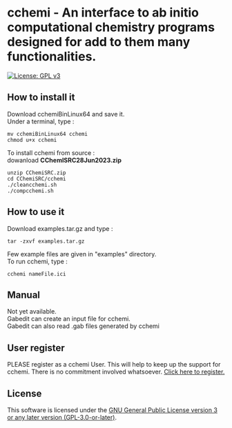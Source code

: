 # cchemi - An interface to ab initio computational chemistry programs designed for add to them many functionalities.

[![License: GPL v3](https://img.shields.io/badge/License-GPLv3-blue.svg)](https://www.gnu.org/licenses/gpl-3.0)

## How to install it 

Download  cchemiBinLinux64 and  save it.\
Under a terminal, type :
```console
mv cchemiBinLinux64 cchemi
chmod u+x cchemi
```
To install cchemi from source :\
dowanload **CChemISRC28Jun2023.zip**
```console
unzip CChemiSRC.zip
cd CChemiSRC/cchemi
./cleancchemi.sh
./compcchemi.sh
```


## How to use it

Download examples.tar.gz and type : 
```console
tar -zxvf examples.tar.gz
```
Few example files  are given in "examples" directory.\
To run cchemi, type :
```console
cchemi nameFile.ici
```

## Manual

Not yet available.\
Gabedit can create an input file for cchemi.\
Gabedit can also read .gab files generated by cchemi

## User register

PLEASE register as a cchemi User. This will help to keep up the support for cchemi. There is no commitment involved whatsoever.  [Click here to register.](https://docs.google.com/forms/d/e/1FAIpQLSf1IKbAlbHrQV13QjJnOxtwz_6-rU9jcF7Od4Zf2zIJSjyrEw/viewform)

 ## License

This software is licensed under the [GNU General Public License version 3 or any later version (GPL-3.0-or-later)](https://www.gnu.org/licenses/gpl.txt).
